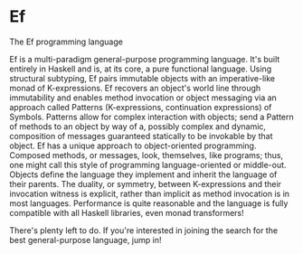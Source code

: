 # Ef
The Ef programming language

Ef is a multi-paradigm general-purpose programming language. It's built entirely in Haskell and is, at its core, a pure functional language. Using structural subtyping, Ef pairs immutable objects with an imperative-like monad of K-expressions. Ef recovers an object's world line through immutability and enables method invocation or object messaging via an approach called Patterns (K-expressions, continuation expressions) of Symbols. Patterns allow for complex interaction with objects; send a Pattern of methods to an object by way of a, possibly complex and dynamic, composition of messages guaranteed statically to be invokable by that object. Ef has a unique approach to object-oriented programming. Composed methods, or messages, look, themselves, like programs; thus, one might call this style of programming language-oriented or middle-out. Objects define the language they implement and inherit the language of their parents. The duality, or symmetry, between K-expressions and their invocation witness is explicit, rather than implicit as method invocation is in most languages. Performance is quite reasonable and the language is fully compatible with all Haskell libraries, even monad transformers!

There's plenty left to do. If you're interested in joining the search for the best general-purpose language, jump in!
